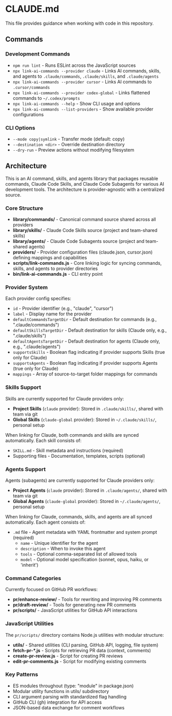 # CLAUDE.md

This file provides guidance when working with code in this repository.

## Commands

### Development Commands

- `npm run lint` - Runs ESLint across the JavaScript sources
- `npx link-ai-commands --provider claude` - Links AI commands, skills, and agents to `.claude/commands`, `.claude/skills`, and `.claude/agents`
- `npx link-ai-commands --provider cursor` - Links AI commands to `.cursor/commands`
- `npx link-ai-commands --provider codex-global` - Links flattened commands to `~/.codex/prompts`
- `npx link-ai-commands --help` - Show CLI usage and options
- `npx link-ai-commands --list-providers` - Show available provider configurations

### CLI Options

- `--mode copy|symlink` - Transfer mode (default: copy)
- `--destination <dir>` - Override destination directory
- `--dry-run` - Preview actions without modifying filesystem

## Architecture

This is an AI command, skills, and agents library that packages reusable commands, Claude Code Skills, and Claude Code Subagents for various AI development tools. The architecture is provider-agnostic with a centralized source.

### Core Structure

- **library/commands/** - Canonical command source shared across all providers
- **library/skills/** - Claude Code Skills source (project and team-shared skills)
- **library/agents/** - Claude Code Subagents source (project and team-shared agents)
- **providers/** - Provider configuration files (claude.json, cursor.json) defining mappings and capabilities
- **scripts/link-commands.js** - Core linking logic for syncing commands, skills, and agents to provider directories
- **bin/link-ai-commands.js** - CLI entry point

### Provider System

Each provider config specifies:

- `id` - Provider identifier (e.g., "claude", "cursor")
- `label` - Display name for the provider
- `defaultCommandsTargetDir` - Default destination for commands (e.g., ".claude/commands")
- `defaultSkillsTargetDir` - Default destination for skills (Claude only, e.g., ".claude/skills")
- `defaultAgentsTargetDir` - Default destination for agents (Claude only, e.g., ".claude/agents")
- `supportsSkills` - Boolean flag indicating if provider supports Skills (true only for Claude)
- `supportsAgents` - Boolean flag indicating if provider supports Agents (true only for Claude)
- `mappings` - Array of source-to-target folder mappings for commands

### Skills Support

Skills are currently supported for Claude providers only:

- **Project Skills** (`claude` provider): Stored in `.claude/skills/`, shared with team via git
- **Global Skills** (`claude-global` provider): Stored in `~/.claude/skills/`, personal setup

When linking for Claude, both commands and skills are synced automatically. Each skill consists of:
- `SKILL.md` - Skill metadata and instructions (required)
- Supporting files - Documentation, templates, scripts (optional)

### Agents Support

Agents (subagents) are currently supported for Claude providers only:

- **Project Agents** (`claude` provider): Stored in `.claude/agents/`, shared with team via git
- **Global Agents** (`claude-global` provider): Stored in `~/.claude/agents/`, personal setup

When linking for Claude, commands, skills, and agents are all synced automatically. Each agent consists of:
- `.md` file - Agent metadata with YAML frontmatter and system prompt (required)
  - `name` - Unique identifier for the agent
  - `description` - When to invoke this agent
  - `tools` - Optional comma-separated list of allowed tools
  - `model` - Optional model specification (sonnet, opus, haiku, or 'inherit')

### Command Categories

Currently focused on GitHub PR workflows:

- **pr/enhance-review/** - Tools for rewriting and improving PR comments
- **pr/draft-review/** - Tools for generating new PR comments
- **pr/scripts/** - JavaScript utilities for GitHub API interactions

### JavaScript Utilities

The `pr/scripts/` directory contains Node.js utilities with modular structure:

- **utils/** - Shared utilities (CLI parsing, GitHub API, logging, file system)
- **fetch-pr-\*.js** - Scripts for retrieving PR data (context, comments)
- **create-pr-review.js** - Script for creating PR reviews
- **edit-pr-comments.js** - Script for modifying existing comments

### Key Patterns

- ES modules throughout (type: "module" in package.json)
- Modular utility functions in utils/ subdirectory
- CLI argument parsing with standardized flag handling
- GitHub CLI (gh) integration for API access
- JSON-based data exchange for comment workflows
